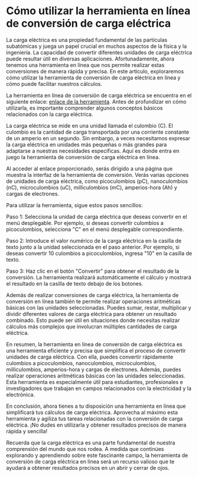 Cómo utilizar la herramienta en línea de conversión de carga eléctrica
======================================================================

La carga eléctrica es una propiedad fundamental de las partículas subatómicas y juega un papel crucial en muchos aspectos de la física y la ingeniería. La capacidad de convertir diferentes unidades de carga eléctrica puede resultar útil en diversas aplicaciones. Afortunadamente, ahora tenemos una herramienta en línea que nos permite realizar estas conversiones de manera rápida y precisa. En este artículo, exploraremos cómo utilizar la herramienta de conversión de carga eléctrica en línea y cómo puede facilitar nuestros cálculos.

La herramienta en línea de conversión de carga eléctrica se encuentra en el siguiente enlace: [enlace de la herramienta](https://www.onlinecalculatorsfree.com/es/convert/electrical-charge-conversion.html). Antes de profundizar en cómo utilizarla, es importante comprender algunos conceptos básicos relacionados con la carga eléctrica.

La carga eléctrica se mide en una unidad llamada el culombio (C). El culombio es la cantidad de carga transportada por una corriente constante de un amperio en un segundo. Sin embargo, a veces necesitamos expresar la carga eléctrica en unidades más pequeñas o más grandes para adaptarse a nuestras necesidades específicas. Aquí es donde entra en juego la herramienta de conversión de carga eléctrica en línea.

Al acceder al enlace proporcionado, serás dirigido a una página que muestra la interfaz de la herramienta de conversión. Verás varias opciones de unidades de carga eléctrica, como picoculombios (pC), nanoculombios (nC), microculombios (uC), milliculombios (mC), amperios-hora (Ah) y cargas de electrones.

Para utilizar la herramienta, sigue estos pasos sencillos:

Paso 1: Selecciona la unidad de carga eléctrica que deseas convertir en el menú desplegable. Por ejemplo, si deseas convertir culombios a picoculombios, selecciona "C" en el menú desplegable correspondiente.

Paso 2: Introduce el valor numérico de la carga eléctrica en la casilla de texto junto a la unidad seleccionada en el paso anterior. Por ejemplo, si deseas convertir 10 culombios a picoculombios, ingresa "10" en la casilla de texto.

Paso 3: Haz clic en el botón "Convertir" para obtener el resultado de la conversión. La herramienta realizará automáticamente el cálculo y mostrará el resultado en la casilla de texto debajo de los botones.

Además de realizar conversiones de carga eléctrica, la herramienta de conversión en línea también te permite realizar operaciones aritméticas básicas con las unidades seleccionadas. Puedes sumar, restar, multiplicar y dividir diferentes valores de carga eléctrica para obtener un resultado combinado. Esto puede ser útil en situaciones donde necesitas realizar cálculos más complejos que involucran múltiples cantidades de carga eléctrica.

En resumen, la herramienta en línea de conversión de carga eléctrica es una herramienta eficiente y precisa que simplifica el proceso de convertir unidades de carga eléctrica. Con ella, puedes convertir rápidamente culombios a picoculombios, nanoculombios, microculombios, milliculombios, amperios-hora y cargas de electrones. Además, puedes realizar operaciones aritméticas básicas con las unidades seleccionadas. Esta herramienta es especialmente útil para estudiantes, profesionales e investigadores que trabajan en campos relacionados con la electricidad y la electrónica.

En conclusión, ahora tienes a tu disposición una herramienta en línea que simplificará tus cálculos de carga eléctrica. Aprovecha al máximo esta herramienta y agiliza tus tareas relacionadas con la conversión de carga eléctrica. ¡No dudes en utilizarla y obtener resultados precisos de manera rápida y sencilla!

Recuerda que la carga eléctrica es una parte fundamental de nuestra comprensión del mundo que nos rodea. A medida que continúes explorando y aprendiendo sobre este fascinante campo, la herramienta de conversión de carga eléctrica en línea será un recurso valioso que te ayudará a obtener resultados precisos en un abrir y cerrar de ojos.